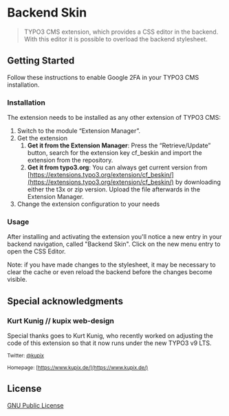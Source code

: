 # Backend Skin

> TYPO3 CMS extension, which provides a CSS editor in the backend. With this editor it is possible to overload the backend stylesheet.



## Getting Started

Follow these instructions to enable Google 2FA in your TYPO3 CMS installation.


### Installation

The extension needs to be installed as any other extension of TYPO3 CMS:
1. Switch to the module “Extension Manager”.
2. Get the extension
    1. **Get it from the Extension Manager**: Press the “Retrieve/Update” button, search for the extension key cf_beskin and import the extension from the repository.
    2. **Get it from typo3.org**: You can always get current version from [https://extensions.typo3.org/extension/cf_beskin/](https://extensions.typo3.org/extension/cf_beskin/) by downloading either the t3x or zip version. Upload the file afterwards in the Extension Manager.
3. Change the extension configuration to your needs


### Usage

After installing and activating the extension you'll notice a new entry in your backend navigation, called "Backend Skin".
Click on the new menu entry to open the CSS Editor.

Note: if you have made changes to the stylesheet, it may be necessary to clear the cache or even reload the backend before the changes become visible.



## Special acknowledgments


### Kurt Kunig // kupix web-design

Special thanks goes to Kurt Kunig, who recently worked on adjusting the code of this extension so that it now runs under the new TYPO3 v9 LTS.

<small>Twitter: [@kupix](https://www.twitter.com/@kupix)</small>

<small>Homepage: [https://www.kupix.de/](https://www.kupix.de/)</small>


## License

[GNU Public License](http://opensource.org/licenses/gpl-license.php)
